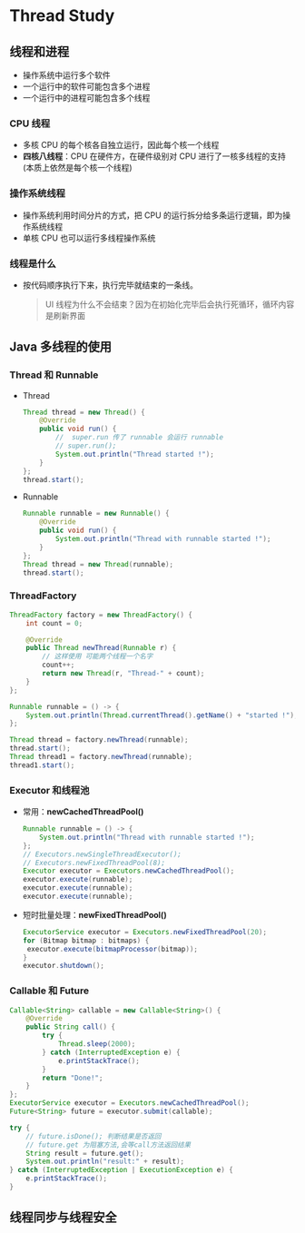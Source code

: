 # Thread Study

## 线程和进程

* 操作系统中运行多个软件
* 一个运行中的软件可能包含多个进程
* 一个运行中的进程可能包含多个线程

### CPU 线程

* 多核 CPU 的每个核各自独立运行，因此每个核一个线程
* **四核八线程**：CPU 在硬件方，在硬件级别对 CPU 进行了一核多线程的支持(本质上依然是每个核一个线程)

### 操作系统线程

* 操作系统利用时间分片的方式，把 CPU 的运行拆分给多条运行逻辑，即为操作系统线程
* 单核 CPU 也可以运行多线程操作系统

### 线程是什么

* 按代码顺序执行下来，执行完毕就结束的一条线。

  > UI 线程为什么不会结束？因为在初始化完毕后会执行死循环，循环内容是刷新界面

## Java 多线程的使用

### Thread 和 Runnable

* Thread

  ```java
  Thread thread = new Thread() {
      @Override
      public void run() {
          //  super.run 传了 runnable 会运行 runnable
          // super.run();
          System.out.println("Thread started !");
      }
  };
  thread.start();
  ```

* Runnable

  ```java
  Runnable runnable = new Runnable() {
      @Override
      public void run() {
          System.out.println("Thread with runnable started !");
      }
  };
  Thread thread = new Thread(runnable);
  thread.start();
  ```

### ThreadFactory

```java
ThreadFactory factory = new ThreadFactory() {
    int count = 0;

    @Override
    public Thread newThread(Runnable r) {
        // 这样使用 可能两个线程一个名字
        count++;
        return new Thread(r, "Thread-" + count);
    }
};

Runnable runnable = () -> {
    System.out.println(Thread.currentThread().getName() + "started !");
};

Thread thread = factory.newThread(runnable);
thread.start();
Thread thread1 = factory.newThread(runnable);
thread1.start();
```

### Executor 和线程池

* 常用：**newCachedThreadPool()**

  ```java
  Runnable runnable = () -> {
      System.out.println("Thread with runnable started !");
  };
  // Executors.newSingleThreadExecutor();
  // Executors.newFixedThreadPool(8);
  Executor executor = Executors.newCachedThreadPool();
  executor.execute(runnable);
  executor.execute(runnable);
  executor.execute(runnable);
  ```

* 短时批量处理：**newFixedThreadPool()**

  ```java
  ExecutorService executor = Executors.newFixedThreadPool(20);
  for (Bitmap bitmap : bitmaps) {
   executor.execute(bitmapProcessor(bitmap));
  }
  executor.shutdown();
  ```

### Callable 和 Future

```java
Callable<String> callable = new Callable<String>() {
    @Override
    public String call() {
        try {
            Thread.sleep(2000);
        } catch (InterruptedException e) {
            e.printStackTrace();
        }
        return "Done!";
    }
};
ExecutorService executor = Executors.newCachedThreadPool();
Future<String> future = executor.submit(callable);

try {
    // future.isDone(); 判断结果是否返回
    // future.get 为阻塞方法,会等call方法返回结果
    String result = future.get();
    System.out.println("result:" + result);
} catch (InterruptedException | ExecutionException e) {
    e.printStackTrace();
}
```

## 线程同步与线程安全

